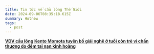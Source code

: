 ```yaml
---
title: Tin tức về cầu lông Thế Giới
date: 2024-09-06T08:35:18.615Z
summary: Hotnew
tags:
  - post
---
```

**[V﻿DV cầu lông Kento Momota  tuyên bố giải nghệ ở tuổi còn trẻ vì chấn thương do đêm tai nạn kinh hoàng](https://thethao247.vn/463-cuu-so-1-the-gioi-kento-momota-gia-tu-dtqg-nhat-ban-d324284.html)**
